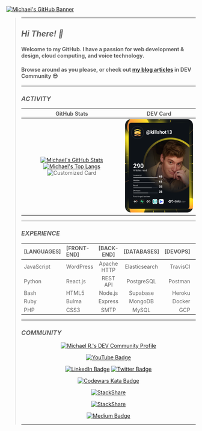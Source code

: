 [![Michael's GitHub Banner](./assets/github_banner.gif)](https://dev.to/killshot13)
>
>---
>
>## _*Hi There! 👋*_
>
>#### Welcome to my GitHub. I have a passion for web development & design, cloud computing, and voice technology.
>
>#### Browse around as you please, or check out [my blog articles](https://dev.to/killshot13) in DEV Community 😎
>
>---
>
>### _**ACTIVITY**_
>| GitHub Stats | DEV Card |
>| :---: | :---: |
>| [![Michael's GitHub Stats](https://github-readme-stats.vercel.app/api?username=killshot13&hide=issues&hide_border=true&border_radius=10&custom_title=Michael%27s%20Github%20Stats&count_private=true&line_height=24&hide_title=true&hide_rank=true&show_icons=true&theme=slateorange&bg_color=30,111a20,1c2c35)](https://github.com/killshot13/github-readme-stats) [![Michael's Top Langs](https://github-readme-stats.vercel.app/api/top-langs/?username=killshot13&layout=compact&hide=java&hide_border=true&hide_title=true&border_radius=10&langs_count=5&card_width=220&theme=slateorange&bg_color=30,111a20,1c2c35)](https://github.com/killshot13/github-readme-stats) ![Customized Card](https://github-readme-stats.vercel.app/api/pin?username=killshot13&repo=express-smtp-mailer&show_icons=true&theme=slateorange&bg_color=30,111a20,1c2c35&hide_border=true&border_radius=10) | <a href="https://app.daily.dev/DailyDevTips"><img src="https://github.com/killshot13/killshot13/blob/master/devcard.svg" width="350" alt="Michael Rehnert's Dev Card"/></a> |
>
>
>---
>
>### _**EXPERIENCE**_
>
>| **[LANGUAGES]** | **[FRONT-END]** | **[BACK-END]** | **[DATABASES]** | **[DEVOPS]** | **[SPECIALTY]** |
>| :--- | :--- | :---: | :---: | ---: | ---: |
>| JavaScript | WordPress | Apache HTTP | Elasticsearch | TravisCI | SharePoint |
>| Python | React.js | REST API | PostgreSQL | Postman | SEO/Mobile |
>| Bash | HTML5 | Node.js | Supabase | Heroku | CyberSec |
>| Ruby | Bulma | Express | MongoDB | Docker | EOSIO |
>| PHP | CSS3 | SMTP | MySQL | GCP | RPA |
>
>---
>
>### _**COMMUNITY**_
>
><p align=center
>
><a href="https://dev.to/killshot13"><img src="https://d2fltix0v2e0sb.cloudfront.net/dev-badge.svg" alt="Michael R.'s DEV Community Profile" height="50" width="50" color="BAEDA5"></a>
><p align=center
>
>[![YouTube Badge](https://img.shields.io/badge/YouTube-informational?style=for-the-badge&logo=youtube&logoColor=white&color=FF0000)](https://www.linkedin.com/in/dmrehnert)
><p align=center
>
>[![LinkedIn Badge](https://img.shields.io/badge/LinkedIn-informational?style=for-the-badge&logo=linkedin&logoColor=white&color=0D76A8)](https://www.linkedin.com/in/dmrehnert)
>[![Twitter Badge](https://img.shields.io/badge/Twitter-informational?style=for-the-badge&logo=twitter&logoColor=white&color=1CA2F1)](https://twitter.com/@killsh0t13)
><p align=center
>
>[![Codewars Kata Badge](https://www.codewars.com/users/killshot13/badges/small)](https://www.codewars.com/users/killshot13)
><p align=center
>
>[![StackShare](http://img.shields.io/badge/professional-stack-f98c19.svg?&style=for-the-badge)](https://stackshare.io/safe-this-home-llc/main-site-stack)
><p align=center
>
>[![StackShare](http://img.shields.io/badge/personal-stack-17b9b0.svg?style=for-the-badge)](https://stackshare.io/killshot13/personal-stack)
><p align=center
>
>[![Medium Badge](https://img.shields.io/badge/Medium-informational?style=for-the-badge&logo=Medium&logoColor=white&color=000000)](https://medium.com/@sth13)
>
>---
>
